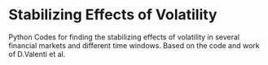 # Stabilizing Effects of Volatility
Python Codes for finding the stabilizing effects of volatility in several financial markets and different time windows.
Based on the code and work of D.Valenti et al.
